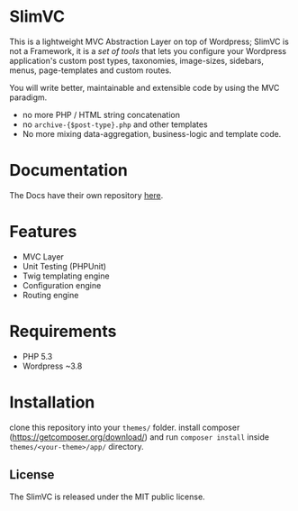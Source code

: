 # SlimVC
This is a lightweight MVC Abstraction Layer on top of Wordpress; SlimVC is not a Framework, it is a *set of tools* that lets you configure your Wordpress application's custom post types, taxonomies, image-sizes, sidebars, menus, page-templates and custom routes.

You will write better, maintainable and extensible code by using the MVC paradigm.
- no more PHP / HTML string concatenation
- no `archive-{$post-type}.php` and other templates
- No more mixing data-aggregation, business-logic and template code.

# Documentation
The Docs have their own repository [here](https://github.com/moolen/SlimVC-documentation).

# Features
- MVC Layer
- Unit Testing (PHPUnit)
- Twig templating engine
- Configuration engine
- Routing engine

# Requirements
- PHP 5.3
- Wordpress ~3.8

# Installation
clone this repository into your `themes/` folder.
install composer (https://getcomposer.org/download/) and run `composer install` inside `themes/<your-theme>/app/` directory.

## License

The SlimVC is released under the MIT public license.